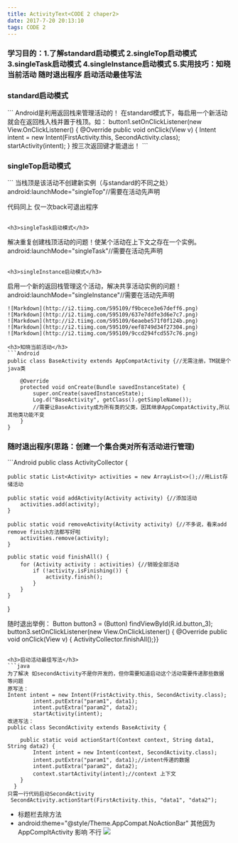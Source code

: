 ```yaml
---
title: ActivityText<CODE 2 chaper2>
date: 2017-7-20 20:13:10
tags: CODE 2
---
```


<h3>学习目的：1.了解standard启动模式 2.singleTop启动模式 3.singleTask启动模式 4.singleInstance启动模式
5.实用技巧：知晓当前活动 随时退出程序 启动活动最佳写法</h3>


<h3>standard启动模式</h3>
```
Android是利用返回栈来管理活动的！
在standard模式下，每启用一个新活动就会在返回栈入栈并置于栈顶。如：
button1.setOnClickListener(new View.OnClickListener() {
            @Override
            public void onClick(View v) {
Intent intent = new Intent(FirstActivity.this, SecondActivity.class);
startActivity(intent);
}
按三次返回键才能退出！
```

<h3>singleTop启动模式</h3>
```
当栈顶是该活动不创建新实例（与standard的不同之处）
android:launchMode="singleTop"//需要在活动先声明

代码同上
仅一次back可退出程序
```

<h3>singleTask启动模式</h3>
```
解决重复创建栈顶活动的问题！使某个活动在上下文之存在一个实例。
android:launchMode="singleTask"//需要在活动先声明
```

<h3>singleInstance启动模式</h3>
```
启用一个新的返回栈管理这个活动，解决共享活动实例的问题！
android:launchMode="singleInstance"//需要在活动先声明
```
![Markdown](http://i2.tiimg.com/595109/f9bcece3e67deff6.png)
![Markdown](http://i2.tiimg.com/595109/637e7ddfe3d6e7c7.png)
![Markdown](http://i2.tiimg.com/595109/6eaebe571f0f124b.png)
![Markdown](http://i2.tiimg.com/595109/eef8749d34f27304.png)
![Markdown](http://i2.tiimg.com/595109/9ccd294fcd557c76.png)

<h3>知晓当前活动</h3>
```Android
public class BaseActivity extends AppCompatActivity {//无需注册，TM就是个java类

    @Override
    protected void onCreate(Bundle savedInstanceState) {
        super.onCreate(savedInstanceState);
        Log.d("BaseActivity", getClass().getSimpleName());
        //需要让BaseActivity成为所有类的父类，因其继承AppCompatActivity,所以其他类功能不变
    }
}
```

<h3>随时退出程序(思路：创建一个集合类对所有活动进行管理)</h3>
```Android
public class ActivityCollector {

    public static List<Activity> activities = new ArrayList<>();//用List存储活动

    public static void addActivity(Activity activity) {//添加活动
        activities.add(activity);
    }

    public static void removeActivity(Activity activity) {//不多说，看来add remove finish方法都写好啦
        activities.remove(activity);
    }

    public static void finishAll() {
        for (Activity activity : activities) {//销毁全部活动
            if (!activity.isFinishing()) {
                activity.finish();
            }
        }
    }

}

随时退出举例：
Button button3 = (Button) findViewById(R.id.button_3);
        button3.setOnClickListener(new View.OnClickListener() {
            @Override
            public void onClick(View v) {
                ActivityCollector.finishAll();}}
```

<h3>启动活动最佳写法</h3>
```java
为了解决 如secondActivity不是你开发的，但你需要知道启动这个活动需要传递那些数据 等问题
原写法：
Intent intent = new Intent(FristActivity.this, SecondActivity.class);
        intent.putExtra("param1", data1);
        intent.putExtra("param2", data2);
        startActivity(intent);
改进写法：
public class SecondActivity extends BaseActivity {

    public static void actionStart(Context context, String data1, String data2) {
        Intent intent = new Intent(context, SecondActivity.class);
        intent.putExtra("param1", data1);//intent传递的数据
        intent.putExtra("param2", data2);
        context.startActivity(intent);//context 上下文
    }
  }
只需一行代码启动SecondActivity
 SecondActivity.actionStart(FirstActivity.this, "data1", "data2");
```

 - 标题栏去除方法
 - android:theme="@style/Theme.AppCompat.NoActionBar"  其他因为AppCompltActivity 影响  不行
  ![](http://oxz3x2njl.bkt.clouddn.com/2018-04-23_234916.png)
